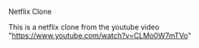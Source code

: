 Netflix Clone

This is a netflix clone from the youtube video "https://www.youtube.com/watch?v=CLMo0W7mTVo"
